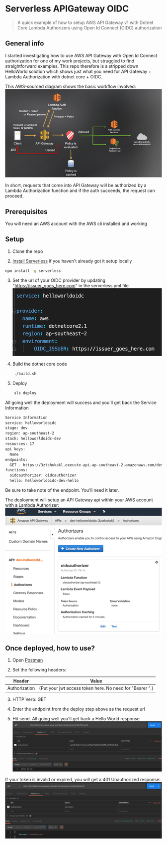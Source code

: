 # Serverless APIGateway OIDC
> A quick example of how to setup AWS API Gateway v1 with Dotnet Core Lambda Authorizers using Open Id Connect (OIDC) authorization

## General info
I started investigating how to use AWS API Gateway with Open Id Connect authorization for one of my work projects, but struggled to find straightforward examples.
This repo therefore is a stripped down HelloWorld solution which shows just what you need for API Gateway + Lambda Authorization with dotnet core + OIDC.

This AWS-sourced diagram shows the basic workflow involved:
![Workflow](docs/img/aws-custom-auth-workflow.png)

In short, requests that come into API Gateway will be authorized by a Lambda Authorization function and if the auth succeeds, the request can proceed.

## Prerequisites

You will need an AWS account with the AWS cli installed and working

## Setup

1. Clone the repo

2. [Install Serverless](https://serverless.com/framework/docs/getting-started/) if you haven't already got it setup locally
```sh
npm install -g serverless
```

3. Set the url of your OIDC provider by updating "https://issuer_goes_here.com" in the serverless.yml 
file
![Issuer Setting](docs/img/IssuerInYmlFile.png)

4. Build the dotnet core code
```sh
    ./build.sh
```

5. Deploy
```sh
    sls deploy
```
All going well the deployment will success and you'll get back the Service Information


```sh
Service Information
service: helloworldoidc
stage: dev
region: ap-southeast-2
stack: helloworldoidc-dev
resources: 17
api keys:
  None
endpoints:
  GET - https://3ztshukakl.execute-api.ap-southeast-2.amazonaws.com/dev/helloworld
functions:
  oidcauthorizer: oidcauthorizer
  hello: helloworldoidc-dev-hello
```

Be sure to take note of the endpoint. You'll need it later.

The deployment will setup an API Gateway api within your AWS account with a Lambda Authorizer:
![AWS Console](docs/img/AwsConsoleApiGatewayAuthorizer.png)

## Once deployed, how to use?

1. Open [Postman](https://www.getpostman.com/)

2. Set the following headers:

| Header  | Value |
| ------------- | ------------- |
| Authorization | {Put your jwt access token here. No need for "Bearer ".} |

3. HTTP Verb: GET

4. Enter the endpoint from the deploy step above as the request url

5. Hit send. All going well you'll get back a Hello World response
![Response Success](docs/img/ResponseSuccess.png)

If your token is invalid or expired, you will get a 401 Unauthorized response:
![Response bad token](docs/img/ResponseBadToken.png)
